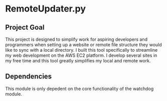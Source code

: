 # RemoteUpdater.py

## Project Goal
This project is designed to simplify work for aspiring developers and programmers when setting up a website or remote
file structure they would like to sync with a local directory. I built this tool specifically to streamline my web development
on the AWS EC2 platform. I develop several sites in my free time and this tool greatly simplifies my local and remote work.

## Dependencies
This module is only depedent on the core functionality of the watchdog module.

